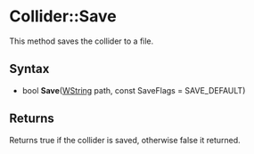 # Collider::Save

This method saves the collider to a file.

## Syntax

- bool __Save__([WString](WString.md) path, const SaveFlags = SAVE_DEFAULT)

## Returns

Returns true if the collider is saved, otherwise false it returned.
